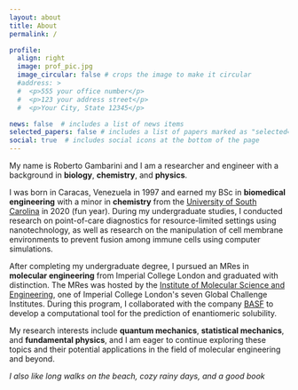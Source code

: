 ```yaml
---
layout: about
title: About
permalink: /

profile:
  align: right
  image: prof_pic.jpg
  image_circular: false # crops the image to make it circular
  #address: >
  #  <p>555 your office number</p>
  #  <p>123 your address street</p>
  #  <p>Your City, State 12345</p>

news: false  # includes a list of news items
selected_papers: false # includes a list of papers marked as "selected={true}"
social: true  # includes social icons at the bottom of the page
---
```


My name is Roberto Gambarini and I am a researcher and engineer with a background in **biology**, **chemistry**, and **physics**.

I was born in Caracas, Venezuela in 1997 and earned my BSc in **biomedical engineering** with a minor in **chemistry** from the [University of South Carolina](https://sc.edu/study/colleges_schools/engineering_and_computing/departments/biomedical_engineering/index.php) in 2020 (fun year). During my undergraduate studies, I conducted research on point-of-care diagnostics for resource-limited settings using nanotechnology, as well as research on the manipulation of cell membrane environments to prevent fusion among immune cells using computer simulations.

After completing my undergraduate degree, I pursued an MRes in **molecular engineering** from Imperial College London and graduated with distinction. The MRes was hosted by the [Institute of Molecular Science and Engineering](https://www.imperial.ac.uk/molecular-science-engineering/), one of Imperial College London's seven Global Challenge Institutes. During this program, I collaborated with the company [BASF](basf.com) to develop a computational tool for the prediction of enantiomeric solubility.

My research interests include **quantum mechanics**, **statistical mechanics**, and **fundamental physics**, and I am eager to continue exploring these topics and their potential applications in the field of molecular engineering and beyond.

*I also like long walks on the beach, cozy rainy days, and a good book*